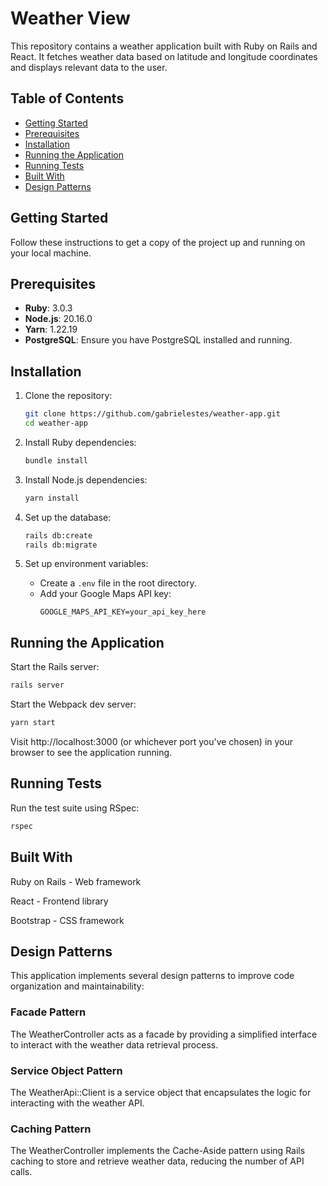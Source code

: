 # Weather View

This repository contains a weather application built with Ruby on Rails and React. It fetches weather data based on latitude and longitude coordinates and displays relevant data to the user.

## Table of Contents

- [Getting Started](#getting-started)
- [Prerequisites](#prerequisites)
- [Installation](#installation)
- [Running the Application](#running-the-application)
- [Running Tests](#running-tests)
- [Built With](#built-with)
- [Design Patterns](#design-patterns)

## Getting Started

Follow these instructions to get a copy of the project up and running on your local machine.

## Prerequisites

- **Ruby**: 3.0.3
- **Node.js**: 20.16.0
- **Yarn**: 1.22.19
- **PostgreSQL**: Ensure you have PostgreSQL installed and running.

## Installation

1. Clone the repository:

   ```sh
   git clone https://github.com/gabrielestes/weather-app.git
   cd weather-app
   ```

2. Install Ruby dependencies:

   ```sh
   bundle install
   ```

3. Install Node.js dependencies:

   ```sh
   yarn install
   ```

4. Set up the database:

   ```sh
   rails db:create
   rails db:migrate
   ```

5. Set up environment variables:
   - Create a `.env` file in the root directory.
   - Add your Google Maps API key:
     ```
     GOOGLE_MAPS_API_KEY=your_api_key_here
     ```

## Running the Application

Start the Rails server:

```sh
rails server
```

Start the Webpack dev server:

```sh
yarn start
```

Visit http://localhost:3000 (or whichever port you've chosen) in your browser to see the application running.

## Running Tests

Run the test suite using RSpec:

```sh
rspec
```

## Built With

Ruby on Rails - Web framework

React - Frontend library

Bootstrap - CSS framework

## Design Patterns

This application implements several design patterns to improve code organization and maintainability:

### Facade Pattern

The WeatherController acts as a facade by providing a simplified interface to interact with the weather data retrieval process.

### Service Object Pattern

The WeatherApi::Client is a service object that encapsulates the logic for interacting with the weather API.

### Caching Pattern

The WeatherController implements the Cache-Aside pattern using Rails caching to store and retrieve weather data, reducing the number of API calls.
